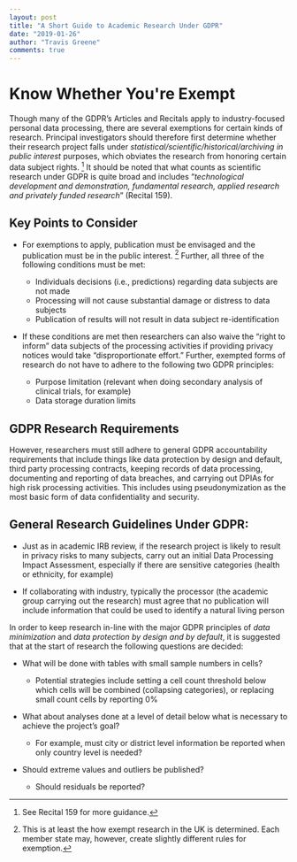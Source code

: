 ```yaml
---
layout: post
title: "A Short Guide to Academic Research Under GDPR"
date: "2019-01-26"
author: "Travis Greene"
comments: true
---
```


# Know Whether You're Exempt
Though many of the GDPR’s Articles and Recitals apply to industry-focused personal data processing, there are several exemptions for certain kinds of research. Principal investigators should therefore first determine whether their research project falls under *statistical/scientific/historical/archiving in public interest* purposes, which obviates the research from honoring certain data subject rights. [^1] It should be noted that what counts as scientific research under GDPR is quite broad and includes “*technological development and demonstration, fundamental research, applied research and privately funded research*” (Recital 159). 

## Key Points to Consider 
* For exemptions to apply, publication must be envisaged and the publication must be in the public interest. [^2] Further, all three of the following conditions must be met:
    + Individuals decisions (i.e., predictions) regarding data subjects are not made
    + Processing will not cause substantial damage or distress to data subjects
    + Publication of results will not result in data subject re-identification

	
* If these conditions are met then researchers can also waive the “right to inform” data subjects of the processing activities if providing privacy notices would take “disproportionate effort.” Further, exempted forms of research do not have to adhere to the following two GDPR principles:    
    + Purpose limitation (relevant when doing secondary analysis of clinical trials, for example)
    + Data storage duration limits 

## GDPR Research Requirements 
However, researchers must still adhere to general GDPR accountability requirements that include things like data protection by design and default, third party processing contracts, keeping records of data processing, documenting and reporting of data breaches, and carrying out DPIAs for high risk processing activities. This includes using pseudonymization as the most basic form of data confidentiality and security.

## General Research Guidelines Under GDPR: 
* Just as in academic IRB review, if the research project is likely to result in privacy risks to many subjects, carry out an initial Data Processing Impact Assessment, especially if there are sensitive categories (health or ethnicity, for example)

* If collaborating with industry, typically the processor (the academic group carrying out the research) must agree that no publication will include information that could be used to identify a natural living person

In order to keep research in-line with the major GDPR principles of *data minimization* and *data protection by design and by default*, it is suggested that at the start of research the following questions are decided:

* What will be done with tables with small sample numbers in cells? 
    + Potential strategies include setting a cell count threshold below which cells will be combined (collapsing categories), or replacing small count cells by reporting 0% 

* What about analyses done at a level of detail below what is necessary to achieve the project’s goal? 
    + For example, must city or district level information be reported when only country level is needed?

* Should extreme values and outliers be published? 
    + Should residuals be reported? 

[^1]: See Recital 159 for more guidance.
[^2]: This is at least the how exempt research in the UK is determined. Each member state may, however, create slightly different rules for exemption. 